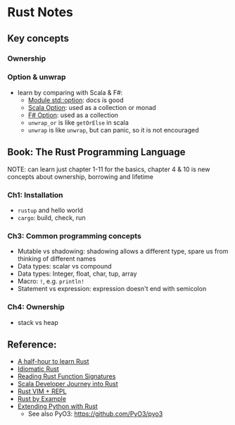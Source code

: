 # Rust Notes

## Key concepts

### Ownership

### Option & unwrap

- learn by comparing with Scala & F#:
  - [Module std::option](https://doc.rust-lang.org/std/option/): docs is good
  - [Scala Option](https://www.scala-lang.org/api/current/scala/Option.html): used as a collection or monad
  - [F# Option](https://docs.microsoft.com/en-us/dotnet/fsharp/language-reference/options): used as a collection
  - `unwrap_or` is like `getOrElse` in scala
  - `unwrap` is like `unwrap`, but can panic, so it is not encouraged

## Book: The Rust Programming Language

NOTE: can learn just chapter 1-11 for the basics, chapter 4 & 10 is new concepts about ownership, borrowing and lifetime

### Ch1: Installation

- `rustup` and hello world
- `cargo`: build, check, run

### Ch3: Common programming concepts

- Mutable vs shadowing: shadowing allows a different type, spare us from thinking of different names
- Data types: scalar vs compound
- Data types: Integer, float, char, tup, array
- Macro: `!`, e.g. `println!`
- Statement vs expression: expression doesn't end with semicolon

### Ch4: Ownership

- stack vs heap

## Reference:

- [A half-hour to learn Rust](https://fasterthanli.me/articles/a-half-hour-to-learn-rust)
- [Idiomatic Rust](https://github.com/mre/idiomatic-rust)
- [Reading Rust Function Signatures](https://github.com/brson/rust-anthology/blob/master/src/reading-rust-function-signatures.md)
- [Scala Developer Journey into Rust](http://blog.madhukaraphatak.com/rust-scala-part-1/)
- [Rust VIM + REPL](https://startupsventurecapital.com/rust-ide-repl-in-vim-11daa921a2c4)
- [Rust by Example](https://doc.rust-lang.org/rust-by-example/index.html)
- [Extending Python with Rust](https://developers.redhat.com/blog/2017/11/16/speed-python-using-rust#what_is_rust_)
  - See also PyO3: https://github.com/PyO3/pyo3
